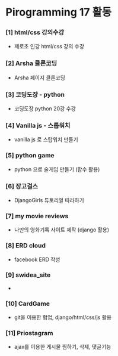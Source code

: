 # Pirogramming 17 활동

### [1] html/css 강의수강
- 제로초 인강 html/css 강의 수강

### [2] Arsha 클론코딩
- Arsha 페이지 클론코딩

### [3] 코딩도장 - python
- 코딩도장 python 20강 수강

### [4] Vanilla js - 스톱워치
- vanilla js 로 스탑워치 만들기

### [5] python game
- python 으로 술게임 만들기 (함수 활용)

### [6] 장고걸스
- DjangoGirls 튜토리얼 따라하기

### [7] my movie reviews 
- 나만의 영화기록 사이트 제작 (django 활용)

### [8] ERD cloud
- facebook ERD 작성

### [9] swidea_site
- 

### [10] CardGame
- git을 이용한 협업, django/html/css/js 활용

### [11] Priostagram
- ajax를 이용한 게시물 찜하기, 삭제, 댓글기능
